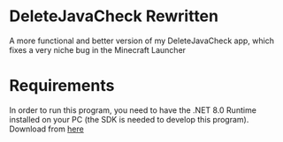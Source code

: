 # DeleteJavaCheck Rewritten
A more functional and better version of my DeleteJavaCheck app, which fixes a very niche bug in the Minecraft Launcher

# Requirements
In order to run this program, you need to have the .NET 8.0 Runtime installed on your PC (the SDK is needed to develop this program).  
Download from [here](https://dotnet.microsoft.com/en-us/download/dotnet/8.0)